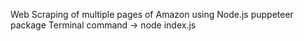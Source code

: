 Web Scraping of multiple pages of Amazon using Node.js puppeteer package 
Terminal command -> node index.js 

